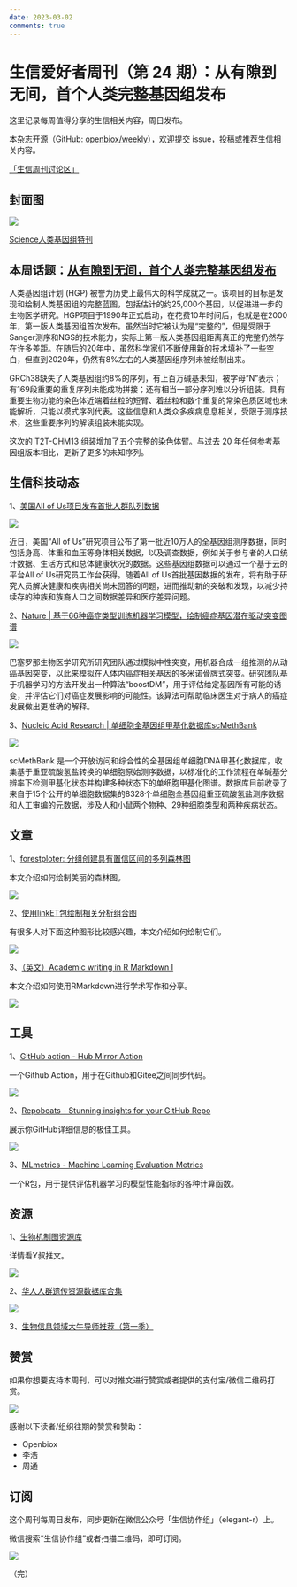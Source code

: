 ```yaml
---
date: 2023-03-02
comments: true
---
```


# 生信爱好者周刊（第 24 期）：从有隙到无间，首个人类完整基因组发布

这里记录每周值得分享的生信相关内容，周日发布。

本杂志开源（GitHub: [openbiox/weekly](https://github.com/openbiox/weekly)），欢迎提交 issue，投稿或推荐生信相关内容。

[「生信周刊讨论区」](https://github.com/openbiox/weekly/discussions "「生信周刊讨论区」")

## 封面图


![](https://files.mdnice.com/user/4331/e4b981d0-31f5-460a-aec2-0c1de5e35922.png)

[Science人类基因组特刊](https://www.science.org/toc/science/current)


## 本周话题：[从有隙到无间，首个人类完整基因组发布](https://mp.weixin.qq.com/s/SXYwb0rdySa_459valluGw)


人类基因组计划 (HGP) 被誉为历史上最伟大的科学成就之一。该项目的目标是发现和绘制人类基因组的完整蓝图，包括估计的约25,000个基因，以促进进一步的生物医学研究。HGP项目于1990年正式启动，在花费10年时间后，也就是在2000年，第一版人类基因组首次发布。虽然当时它被认为是“完整的”，但是受限于Sanger测序和NGS的技术能力，实际上第一版人类基因组距离真正的完整仍然存在许多差距。在随后的20年中，虽然科学家们不断使用新的技术填补了一些空白，但直到2020年，仍然有8%左右的人类基因组序列未被绘制出来。

GRCh38缺失了人类基因组约8%的序列，有上百万碱基未知，被字母“N”表示；有169段重要的重复序列未能成功拼接；还有相当一部分序列难以分析组装。具有重要生物功能的染色体近端着丝粒的短臂、着丝粒和数个重复的常染色质区域也未能解析，只能以模式序列代表。这些信息和人类众多疾病息息相关，受限于测序技术，这些重要序列的解读组装未能实现。

这次的 T2T-CHM13 组装增加了五个完整的染色体臂。与过去 20 年任何参考基因组版本相比，更新了更多的未知序列。


## 生信科技动态

1、[美国All of Us项目发布首批人群队列数据](https://mp.weixin.qq.com/s/C0nzR4OOc9TKEXAQZK9A4Q)


![](https://files.mdnice.com/user/4331/83434926-0b11-4e96-912d-f8694ebdc253.png)


近日，美国“All of Us”研究项目公布了第一批近10万人的全基因组测序数据，同时包括身高、体重和血压等身体相关数据，以及调查数据，例如关于参与者的人口统计数据、生活方式和总体健康状况的数据。这些基因组数据可以通过一个基于云的平台All of Us研究员工作台获得。随着All of Us首批基因数据的发布，将有助于研究人员解决健康和疾病相关尚未回答的问题，进而推动新的突破和发现，以减少持续存的种族和族裔人口之间数据差异和医疗差异问题。

2、[Nature | 基于66种癌症类型训练机器学习模型，绘制癌症基因潜在驱动突变图谱](https://mp.weixin.qq.com/s/y-icef-Jyr9K_gOzxkf7tw)


![](https://files.mdnice.com/user/4331/81cee88e-835d-4cda-8b34-f33cb58d0e29.png)


巴塞罗那生物医学研究所研究团队通过模拟中性突变，用机器合成一组推测的从动癌基因突变，以此来模拟在人体内癌症相关基因的多米诺骨牌式突变。研究团队基于机器学习的方法开发出一种算法“boostDM”，用于评估给定基因所有可能的诱变，并评估它们对癌症发展影响的可能性。该算法可帮助临床医生对于病人的癌症发展做出更准确的解释。

3、[Nucleic Acid Research | 单细胞全基因组甲基化数据库scMethBank](https://mp.weixin.qq.com/s/1N2CGkg8YTW_ymWXeE-pUQ)


![](https://files.mdnice.com/user/4331/f4f025ff-e146-4e18-8f4f-f84eff3aaed1.png)

scMethBank 是一个开放访问和综合性的全基因组单细胞DNA甲基化数据库，收集基于重亚硫酸氢盐转换的单细胞原始测序数据，以标准化的工作流程在单碱基分辨率下检测甲基化状态并构建多种状态下的单细胞甲基化图谱。数据库目前收录了来自于15个公开的单细胞数据集的8328个单细胞全基因组重亚硫酸氢盐测序数据和人工审编的元数据，涉及人和小鼠两个物种、29种细胞类型和两种疾病状态。


## 文章

1、[forestploter: 分组创建具有置信区间的多列森林图](https://mp.weixin.qq.com/s/1xmOEqWOp9Z-rDFI7C1UrQ)

本文介绍如何绘制美丽的森林图。

![](https://files.mdnice.com/user/4331/2a35d164-e0a5-4721-88b6-d25178b61525.png)

2、[使用linkET包绘制相关分析组合图](https://mp.weixin.qq.com/s/bqEYio4RTbGwtO0n5iu1vw)

有很多人对下面这种图形比较感兴趣，本文介绍如何绘制它们。


![](https://files.mdnice.com/user/4331/ddf3cbc5-6934-4b3c-868f-da127b7949fc.png)

3、[（英文）Academic writing in R Markdown I](https://www.marianamontes.me/post/academic-writing-in-r-markdown-i/)

本文介绍如何使用RMarkdown进行学术写作和分享。


![](https://files.mdnice.com/user/4331/83d1429d-33eb-4e68-bc08-90a0f30b8d99.png)



## 工具

1、[GitHub action - Hub Mirror Action](https://github.com/Yikun/hub-mirror-action)

一个Github Action，用于在Github和Gitee之间同步代码。


![](https://files.mdnice.com/user/4331/91c4dbda-0d96-4c90-80d8-d90b9800e3b5.png)

2、[Repobeats - Stunning insights for
your GitHub Repo](https://repobeats.axiom.co/)

展示你GitHub详细信息的极佳工具。


![](https://files.mdnice.com/user/4331/4fff8857-267c-47ce-ba04-ed56222bf219.png)

3、[MLmetrics - Machine Learning Evaluation Metrics](https://github.com/yanyachen/MLmetrics)

一个R包，用于提供评估机器学习的模型性能指标的各种计算函数。


## 资源

1、[生物机制图资源库](https://mp.weixin.qq.com/s/_yizT7t4VbAAmLcOnirSlw)

详情看Y叔推文。

![](https://files.mdnice.com/user/4331/ff5b18d5-e11e-4163-951c-423d374e0170.png)

2、[华人人群遗传资源数据库合集](https://mp.weixin.qq.com/s/AbftLn8a8GAE38RuFZbtcg)


![](https://files.mdnice.com/user/4331/57b1040a-3547-4f5e-9a2f-e170410054ea.png)


3、[生物信息领域大牛导师推荐（第一季）](https://mp.weixin.qq.com/s/oY6p94lDxCS2cvsszTnnlg)


## 赞赏

如果你想要支持本周刊，可以对推文进行赞赏或者提供的支付宝/微信二维码打赏。

![](https://cdn.nlark.com/yuque/0/2022/png/471931/1648291334186-bd3390be-c83c-4396-aabd-ca39f588c15d.png)

感谢以下读者/组织往期的赞赏和赞助：

- Openbiox
- 李浩
- 周通

## 订阅

这个周刊每周日发布，同步更新在微信公众号「生信协作组」（elegant-r）上。

微信搜索“生信协作组”或者扫描二维码，即可订阅。

![](https://cdn.nlark.com/yuque/0/2022/png/471931/1648306398708-897e7ad4-6008-40f8-9200-ddee834b09a7.png)

（完）

